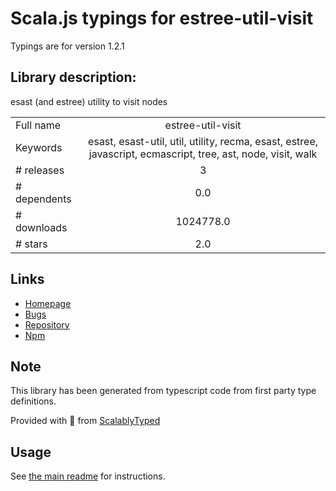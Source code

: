 
# Scala.js typings for estree-util-visit

Typings are for version 1.2.1

## Library description:
esast (and estree) utility to visit nodes

|                    |                 |
| ------------------ | :-------------: |
| Full name          | estree-util-visit |
| Keywords           | esast, esast-util, util, utility, recma, esast, estree, javascript, ecmascript, tree, ast, node, visit, walk |
| # releases         | 3 |
| # dependents       | 0.0 |
| # downloads        | 1024778.0 |
| # stars            | 2.0 |

## Links
- [Homepage](https://github.com/syntax-tree/estree-util-visit#readme)
- [Bugs](https://github.com/syntax-tree/estree-util-visit/issues)
- [Repository](https://github.com/syntax-tree/estree-util-visit)
- [Npm](https://www.npmjs.com/package/estree-util-visit)
    


## Note
This library has been generated from typescript code from first party type definitions.

Provided with :purple_heart: from [ScalablyTyped](https://github.com/oyvindberg/ScalablyTyped)

## Usage
See [the main readme](../../readme.md) for instructions.



